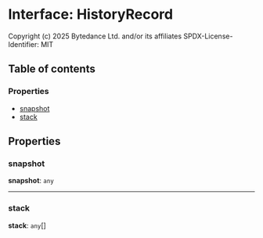 # Interface: HistoryRecord

Copyright (c) 2025 Bytedance Ltd. and/or its affiliates
SPDX-License-Identifier: MIT

## Table of contents

### Properties

* [snapshot](/en/auto-docs/free-history-plugin/interfaces/HistoryRecord.md#snapshot)
* [stack](/en/auto-docs/free-history-plugin/interfaces/HistoryRecord.md#stack)

## Properties

### snapshot

**snapshot**: `any`

***

### stack

**stack**: `any`\[]

